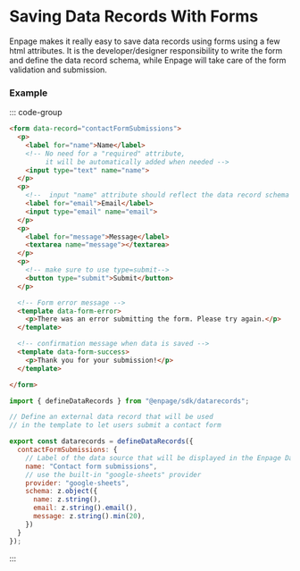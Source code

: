 # Saving Data Records With Forms

Enpage makes it really easy to save data records using forms using a few html attributes.
It is the developer/designer responsibility to write the form and define the data record schema,
while Enpage will take care of the form validation and submission.

### Example

::: code-group

```html [index.html]
<form data-record="contactFormSubmissions">
  <p>
    <label for="name">Name</label>
    <!-- No need for a "required" attribute,
         it will be automatically added when needed -->
    <input type="text" name="name">
  </p>
  <p>
    <!--  input "name" attribute should reflect the data record schema -->
    <label for="email">Email</label>
    <input type="email" name="email">
  </p>
  <p>
    <label for="message">Message</label>
    <textarea name="message"></textarea>
  </p>
  <p>
    <!-- make sure to use type=submit-->
    <button type="submit">Submit</button>
  </p>

  <!-- Form error message -->
  <template data-form-error>
    <p>There was an error submitting the form. Please try again.</p>
  </template>

  <!-- confirmation message when data is saved -->
  <template data-form-success>
    <p>Thank you for your submission!</p>
  </template>

</form>
```

```javascript [enpage.config.js]
import { defineDataRecords } from "@enpage/sdk/datarecords";

// Define an external data record that will be used
// in the template to let users submit a contact form

export const datarecords = defineDataRecords({
  contactFormSubmissions: {
    // Label of the data source that will be displayed in the Enpage Dashboard
    name: "Contact form submissions",
    // use the built-in "google-sheets" provider
    provider: "google-sheets",
    schema: z.object({
      name: z.string(),
      email: z.string().email(),
      message: z.string().min(20),
    })
  }
});
```
:::


